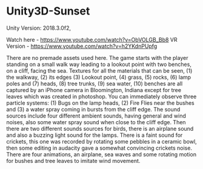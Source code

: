 # Unity3D-Sunset
Unity Version: 2018.3.0f2,

Watch here - https://www.youtube.com/watch?v=ObVOLGB_Bb8
VR Version - https://www.youtube.com/watch?v=h2YKdnPUpfg

There are no premade assets used here.
The game starts with the player standing on a small walk way leading to a lookout point with two benches, on a cliff, facing the sea. Textures for all the materials that can be seen,  (1) the walkway, (2) its edges  (3) Lookout point, (4) grass, (5) rocks, (6) lamp poles and (7) heads, (8) tree trunks, (9) sea water, (10) benches are all captured by an iPhone camera in Bloomington, Indiana except for tree leaves which was created in photoshop.
You can immediately observe three particle systems: (1) Bugs on the lamp heads, (2) Fire Flies near the bushes and (3) a water spray coming in bursts from the cliff edge.
The sound sources include four different ambient sounds, having general and wind noises, also some water spray sound when close to the cliff edge. Then there are two different sounds sources for birds, there is an airplane sound and also a buzzing light sound for the lamps. There is a faint sound for crickets, this one was recorded by rotating some pebbles in a ceramic bowl, then some editing in audacity gave a somewhat convincing crickets noise.
There are four animations, an airplane, sea waves and some rotating motion for bushes and tree leaves to imitate wind movement.
